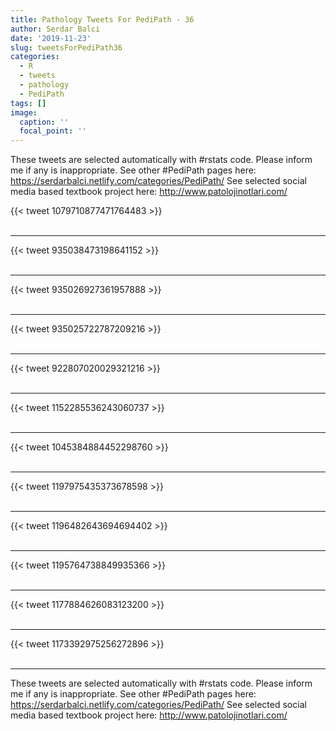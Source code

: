 ```yaml
---
title: Pathology Tweets For PediPath - 36
author: Serdar Balci
date: '2019-11-23'
slug: tweetsForPediPath36
categories:
  - R
  - tweets
  - pathology
  - PediPath
tags: []
image:
  caption: ''
  focal_point: ''
---
```



These tweets are selected automatically with #rstats code. Please inform me if any is inappropriate.
See other #PediPath pages here: https://serdarbalci.netlify.com/categories/PediPath/ 
See selected social media based textbook project here: http://www.patolojinotlari.com/

{{< tweet 1079710877471764483 >}}
<br>
<br>
<hr>
{{< tweet 935038473198641152 >}}
<br>
<br>
<hr>
{{< tweet 935026927361957888 >}}
<br>
<br>
<hr>
{{< tweet 935025722787209216 >}}
<br>
<br>
<hr>
{{< tweet 922807020029321216 >}}
<br>
<br>
<hr>
{{< tweet 1152285536243060737 >}}
<br>
<br>
<hr>
{{< tweet 1045384884452298760 >}}
<br>
<br>
<hr>
{{< tweet 1197975435373678598 >}}
<br>
<br>
<hr>
{{< tweet 1196482643694694402 >}}
<br>
<br>
<hr>
{{< tweet 1195764738849935366 >}}
<br>
<br>
<hr>
{{< tweet 1177884626083123200 >}}
<br>
<br>
<hr>
{{< tweet 1173392975256272896 >}}
<br>
<br>
<hr>


These tweets are selected automatically with #rstats code. Please inform me if any is inappropriate.
See other #PediPath pages here: https://serdarbalci.netlify.com/categories/PediPath/ 
See selected social media based textbook project here: http://www.patolojinotlari.com/
